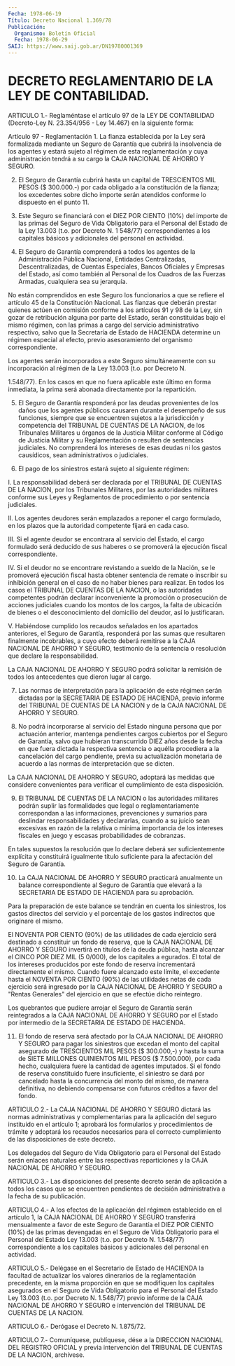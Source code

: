 ```yaml
---
Fecha: 1978-06-19
Título: Decreto Nacional 1.369/78
Publicación:
  Organismo: Boletín Oficial
  Fecha: 1978-06-29
SAIJ: https://www.saij.gob.ar/DN19780001369
---
```

# DECRETO REGLAMENTARIO DE LA LEY DE CONTABILIDAD.

<a id="1"></a>
ARTICULO  1.-  Reglaméntase  el  artículo  97  de  la LEY  DE CONTABILIDAD  (Decreto-Ley  N.  23.354/956  -  Ley  14.467)  en la siguiente forma:

Artículo 97 - Reglamentación 1.  La  fianza  establecida por la Ley será formalizada mediante un Seguro de Garantía  que  cubrirá  la  insolvencia  de los agentes y estará sujeto al régimen de esta reglamentación y cuya administración  tendrá  a  su  cargo la CAJA NACIONAL DE  AHORRO  Y SEGURO.

2. El Seguro de Garantía cubrirá  hasta  un  capital de TRESCIENTOS MIL PESOS ($ 300.000.-) por cada obligado a la  constitución  de la fianza;    los  excedentes  sobre  dicho  importe  serán  atendidos conforme lo dispuesto en el punto 11.

3. Este Seguro  se  financiará  con  el  DIEZ  POR CIENTO (10%) del importe  de  las  primas  del  Seguro de Vida Obligatorio  para  el Personal  del  Estado  de la Ley 13.003  (t.o.  por Decreto  N.  1 548/77) correspondientes  a los capitales básicos y adicionales del personal en actividad.

4. El Seguro de Garantía comprenderá  a  todos  los  agentes  de la Administración    Pública    Nacional,    Entidades  Centralizadas, Descentralizadas,  de  Cuentas  Especiales,  Bancos    Oficiales  y Empresas  del  Estado, así como también al Personal de los  Cuadros de  las  Fuerzas  Armadas,    cualquiera  sea  su  jerarquía.

No están comprendidos en este Seguro  los  funcionarios  a  que  se refiere    el   artículo  45  de  la  Constitución Nacional. Las  fianzas  que   deberán  prestar  quienes  actúen  en  comisión conforme  a  los artículos  91  y  98  de  la  Ley,  sin  gozar  de retribución alguna  por  parte  del Estado, serán constituidas bajo el mismo régimen, con las primas a cargo del servicio administrativo respectivo, salvo  que  la  Secretaría  de Estado de HACIENDA    determine    un  régimen  especial  al  efecto,  previo asesoramiento del organismo correspondiente.

Los agentes serán incorporados  a  este  Seguro simultáneamente con su incorporación al régimen de la Ley 13.003  (t.o. por Decreto N.

1.548/77).  En los casos en que no fuera aplicable este  último  en forma  inmediata,   la  prima  será  abonada  directamente  por  la repartición.

5. El Seguro de Garantía  responderá por las deudas provenientes de los daños que los agentes públicos  causaren  durante  el desempeño de    sus  funciones,  siempre  que  se  encuentren  sujetos  a  la jurisdicción  y  competencia  del TRIBUNAL DE CUENTAS DE LA NACION, de  los  Tribunales  Militares u órganos  de  la  Justicia  Militar conforme  al Código de  Justicia  Militar  y  su  Reglamentación  o resulten de  sentencias judiciales. No comprenderá los intereses de esas  deudas ni  los  gastos  causídicos,  sean  administrativos  o judiciales.

6. El pago  de  los  siniestros estará sujeto al siguiente régimen:

I. La responsabilidad  deberá  ser  declarada  por  el  TRIBUNAL DE CUENTAS  DE  LA  NACION,  por  los  Tribunales  Militares,  por las autoridades    militares   conforme  sus  Leyes  y  Reglamentos  de procedimiento o por sentencia judiciales.

II.  Los  agentes deudores serán  emplazados  a  reponer  el  cargo formulado,  en  los  plazos  que  la autoridad competente fijará en cada caso.

III. Si el agente deudor se encontrara  al  servicio del Estado, el cargo  formulado será deducido de sus haberes  o  se  promoverá  la ejecución fiscal correspondiente.

IV. Si el  deudor  no  se  encontrare  revistando  a  sueldo  de la Nación,  se  le  promoverá ejecución fiscal hasta obtener sentencia de remate o inscribir  su inhibición general en el caso de no haber bienes para realizar. En  todos los casos el TRIBUNAL DE CUENTAS DE LA  NACION,  o  las  autoridades    competentes    podrán  declarar inconveniente  la  promoción  o prosecución de acciones  judiciales cuando los montos de los cargos,  la falta de ubicación de bienes o el desconocimiento del domicilio del  deudor,  así lo justificaran.

V.  Habiéndose  cumplido  los recaudos señalados en  los  apartados anteriores, el Seguro de Garantía,  responderá  por  las  sumas que resultaren  finalmente  incobrables, a cuyo efecto deberá remitirse a la CAJA NACIONAL DE AHORRO  Y  SEGURO, testimonio de la sentencia o resolución que declare la responsabilidad.

La CAJA NACIONAL DE AHORRO Y SEGURO  podrá solicitar la remisión de todos los antecedentes que dieron lugar al cargo.

7.  Las normas de interpretación para la aplicación de este régimen serán  dictadas  por  la  SECRETARIA  DE ESTADO DE HACIENDA, previo informe del TRIBUNAL DE CUENTAS DE LA NACION  y de la CAJA NACIONAL DE AHORRO Y SEGURO.

8.  No  podrá incorporarse al servicio del Estado  ninguna  persona que por actuación  anterior,  mantenga  pendientes cargos cubiertos por  el  Seguro de Garantía, salvo que hubieran  transcurrido  DIEZ años desde  la fecha en que fuera dictada la respectiva sentencia o aquélla procediera  a la cancelación del cargo pendiente, previa su actualización monetaria  de  acuerdo a las normas de interpretación que se dicten.

La  CAJA  NACIONAL DE AHORRO Y SEGURO,  adoptará  las  medidas  que considere convenientes  para  verificar  el  cumplimiento  de  esta disposición.

9.  El TRIBUNAL DE CUENTAS DE LA NACION o las autoridades militares podrán  suplir  las  formalidades  que  legal  o reglamentariamente correspondan  a  las  informaciones, prevenciones y  sumarios  para deslindar responsabilidades  y declararlas, cuando a su juicio sean excesivas  en razón de la relativa  o  mínima  importancia  de  los intereses fiscales  en juego y escasas probabilidades de cobranzas.

En  tales  supuestos  la  resolución  que  lo  declare  deberá  ser suficientemente  explícita    y    constituirá   igualmente  título suficiente  para  la  afectación  del  Seguro  de  Garantía.

10.  La  CAJA  NACIONAL DE AHORRO Y SEGURO practicará anualmente un balance correspondiente  al  Seguro  de  Garantía  que elevará a la SECRETARIA  DE  ESTADO  DE  HACIENDA  para  su  aprobación.

Para  la  preparación  de  este  balance  se  tendrán en cuenta los siniestros,  los gastos directos del servicio y  el  porcentaje  de los gastos indirectos que originare el mismo.

El NOVENTA POR  CIENTO  (90%)  de  las utilidades de cada ejercicio será  destinado  a constituir un fondo  de  reserva,  que  la  CAJA NACIONAL DE AHORRO  Y  SEGURO  invertirá  en  títulos  de  la deuda pública,  hasta  alcanzar  el CINCO POR DIEZ MIL (5 0/000), de  los capitales a egurados. El total  de  los  intereses  producidos  por este  fondo  de  reserva incrementará directamente el mismo. Cuando fuere alcanzado este  límite,  el  excedente  hasta  el NOVENTA POR CIENTO  (90%)  de  las  utilidades  netas  de  cada ejercicio  será ingresado  por  la  CAJA  NACIONAL  DE  AHORRO Y SEGURO  a  "Rentas Generales" del ejercicio en que se efectúe  dicho  reintegro.

Los  quebrantos  que  pudiere  arrojar  el Seguro de Garantía serán reintegrados a la CAJA NACIONAL DE AHORRO  Y  SEGURO  por el Estado por  intermedio  de  la  SECRETARIA  DE  ESTADO  DE HACIENDA.

11.  El  fondo  de  reserva será afectado por la CAJA  NACIONAL  DE AHORRO Y SEGURO para  pagar los siniestros que excedan el monto del capital asegurado de TRESCIENTOS  MIL  PESOS  ($ 300.000,-) y hasta la suma de SIETE MILLONES QUINIENTOS MIL PESOS  ($  7.500.000), por cada  hecho, cualquiera fuere la cantidad de agentes imputados.  Si el fondo  de  reserva  constituido fuere insuficiente, el siniestro se dará por cancelado hasta  la  concurrencia  del monto del mismo, de manera definitiva, no debiendo compensarse con  futuros créditos a favor del fondo.

<a id="2"></a>
ARTICULO  2.-  La CAJA NACIONAL DE AHORRO Y SEGURO dictará las normas administrativas  y  complementarias  para  la aplicación del seguro  instituido  en  el  artículo 1; aprobará los formularios  y procedimientos de trámite y adoptará  los  recaudos necesarios para el  correcto  cumplimiento de las disposiciones  de  este  decreto.

Los delegados del  Seguro  de Vida Obligatorio para el Personal del Estado serán enlaces naturales  entre las respectivas reparticiones y la CAJA NACIONAL DE AHORRO Y SEGURO.

<a id="3"></a>
ARTICULO  3.-  Las disposiciones del presente decreto serán de aplicación  a todos los  casos  que  se  encuentren  pendientes  de decisión administrativa a la fecha de su publicación.

<a id="4"></a>
ARTICULO  4.-  A  los  efectos  de  la  aplicación del régimen establecido en el artículo 1, la CAJA NACIONAL  DE  AHORRO Y SEGURO transferirá  mensualmente  a  favor  de este Seguro de Garantía  el DIEZ  POR CIENTO (10%) de las primas devengadas  en  el  Seguro  de Vida Obligatorio  para  el Personal del Estado Ley 13.003 (t.o. por Decreto N. 1.548/77) correspondiente  a  los  capitales  básicos  y adicionales del personal en actividad.

<a id="5"></a>
ARTICULO 5.- Delégase en el Secretario de Estado de HACIENDA la facultad  de actualizar los valores dinerarios de la reglamentación precedente,  en  la  misma  proporción  en  que  se  modifiquen los capitales  asegurados  en  el  Seguro de Vida Obligatorio  para  el Personal  del  Estado Ley 13.003 (t.o.  por  Decreto N.  1.548/77) previo informe de la CAJA NACIONAL DE AHORRO Y SEGURO e intervención del TRIBUNAL DE CUENTAS DE LA NACION.

<a id="6"></a>
ARTICULO 6.- Derógase el Decreto N. 1.875/72.

<a id="7"></a>
ARTICULO  7.-  Comuníquese,  publíquese,  dése  a la DIRECCION NACIONAL  DEL  REGISTRO OFICIAL y previa intervención del  TRIBUNAL DE CUENTAS DE LA NACION, archívese.